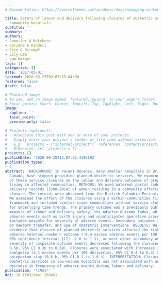 ```yaml
---
# Documentation: https://sourcethemes.com/academic/docs/managing-content/

title: Safety of labour and delivery following closures of obstetric services in small
  community hospitals
subtitle: ''
summary: ''
authors:
- Jennifer A Hutcheon
- Corinne A Riddell
- Erin C Strumpf
- Lily Lee
- sam-harper
tags: []
categories: []
date: '2017-03-01'
lastmod: 2020-09-25T09:07:23-04:00
featured: false
draft: false

# Featured image
# To use, add an image named `featured.jpg/png` to your page's folder.
# Focal points: Smart, Center, TopLeft, Top, TopRight, Left, Right, BottomLeft, Bottom, BottomRight.
image:
  caption: ''
  focal_point: ''
  preview_only: false

# Projects (optional).
#   Associate this post with one or more of your projects.
#   Simply enter your project's folder or file name without extension.
#   E.g. `projects = ["internal-project"]` references `content/project/deep-learning/index.md`.
#   Otherwise, set `projects = []`.
projects: []
publishDate: '2020-09-25T13:07:23.419519Z'
publication_types:
- 2
abstract: 'BACKGROUND: In recent decades, many smaller hospitals in British Columbia,
  Canada, have stopped providing planned obstetric services. We examined the effect
  of these service closures on the labour and delivery outcomes of pregnant women
  living in affected communities. METHODS: We used maternal postal codes to identify
  delivery records (1998-2014) of women residing in a community affected by service
  closure. The records were obtained from the British Columbia Perinatal Data Registry.
  We examined the effect of the closures using a within-communities fixed-effects
  framework and included similar-sized communities without service closures to control
  for underlying time trends. The primary outcome was a previously published composite
  measure of labour and delivery safety, the Adverse Outcome Index, which includes
  adverse events such as birth injury and unanticipated operative procedures, and
  includes weights for severity of adverse events. Secondary outcomes included maternal
  or newborn transfer, and use of obstetric interventions. RESULTS: We found little
  evidence that closure of planned obstetric services affected the risk of composite
  adverse maternal-newborn outcome (-0.4 excess adverse events per 100 deliveries,
  95% confidence interval [CI] -2.0 to 1.1), or most other secondary outcomes. The
  severity of composite outcome events decreased following the closures (rate ratio
  0.58, 95% CI 0.36 to 0.89). Closures were associated with increases in use of epidural
  analgesia (3.4 excess events per 100 deliveries, 95% CI 0.4 to 6.3) and length of
  antepartum stay (0.6 h, 95% CI 0.1 to 1.0 h). INTERPRETATION: Closure of planned
  obstetric services in low-volume hospitals was not associated with an increase or
  decrease in frequency of adverse events during labour and delivery.'
publication: '*CMAJ*'
doi: 10.1503/cmaj.160461
---
```

